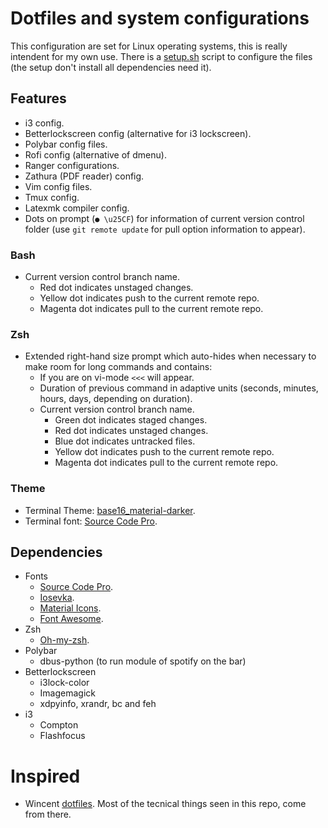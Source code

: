 # Dotfiles and system configurations

This configuration are set for Linux operating systems, this is really intendent for my own use.  There is a [setup.sh](https://github.com/fredo0522/Dotfiles/blob/master/setup.sh) script to configure the files (the setup don't install all dependencies need it).

## Features
* i3 config.
* Betterlockscreen config (alternative for i3 lockscreen).
* Polybar config files.
* Rofi config (alternative of dmenu).
* Ranger configurations.
* Zathura (PDF reader) config.
* Vim config files.
* Tmux config.
* Latexmk compiler config.
* Dots on prompt (`● \u25CF`) for information of current version control folder (use `git remote update` for pull option information to appear).

### Bash
* Current version control branch name.
    * Red dot indicates unstaged changes.
    * Yellow dot indicates push to the current remote repo.
    * Magenta dot indicates pull to the current remote repo.

### Zsh
* Extended right-hand size prompt which auto-hides when necessary to make room for long commands and contains:
    * If you are on vi-mode `<<<` will appear.
    * Duration of previous command in adaptive units (seconds, minutes, hours, days, depending on duration).
    * Current version control branch name.
        * Green dot indicates staged changes.
        * Red dot indicates unstaged changes.
        * Blue dot indicates untracked files.
        * Yellow dot indicates push to the current remote repo.
        * Magenta dot indicates pull to the current remote repo.

### Theme
* Terminal Theme: [base16_material-darker](https://github.com/chriskempson/base16-shell).
* Terminal font: [Source Code Pro](https://github.com/adobe-fonts/source-code-pro).

## Dependencies
* Fonts
    * [Source Code Pro](https://github.com/adobe-fonts/source-code-pro).
    * [Iosevka](https://github.com/be5invis/Iosevka/tree/master).
    * [Material Icons](https://github.com/google/material-design-icons).
    * [Font Awesome](https://fontawesome.com/).
* Zsh
    * [Oh-my-zsh](https://github.com/robbyrussell/oh-my-zsh).
* Polybar
    * dbus-python (to run module of spotify on the bar)
* Betterlockscreen
    * i3lock-color
    * Imagemagick
    * xdpyinfo, xrandr, bc and feh
* i3
    * Compton
    * Flashfocus

# Inspired
* Wincent [dotfiles](https://github.com/wincent/wincent). Most of the tecnical things seen in this repo, come from there.

